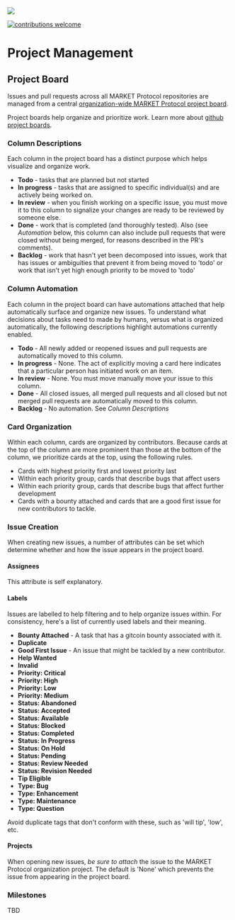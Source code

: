 <img src="https://github.com/MARKETProtocol/dApp/blob/master/src/img/MARKETProtocol-Light.png?raw=true" align="middle">

[![contributions welcome](https://img.shields.io/badge/contributions-welcome-brightgreen.svg?style=flat)](https://github.com/dwyl/esta/issues)

# Project Management

## Project Board
Issues and pull requests across all MARKET Protocol repositories are managed from a central [organization-wide MARKET Protocol project board](https://github.com/orgs/MARKETProtocol/projects/1).

Project boards help organize and prioritize work. Learn more about [github project boards](https://help.github.com/articles/about-project-boards/).

### Column Descriptions

Each column in the project board has a distinct purpose which helps visualize and organize work.

* **Todo** - tasks that are planned but not started
* **In progress** - tasks that are assigned to specific individual(s) and are actively being worked on.
* **In review** - when you finish working on a specific issue, you must move it to this column to signalize your changes are ready to be reviewed by someone else.
* **Done** - work that is completed (and thoroughly tested). Also (see *Automation* below, this column can also include pull requests that were closed without being merged, for reasons described in the PR's comments).
* **Backlog** - work that hasn't yet been decomposed into issues, work that has issues or ambiguities that prevent it from being moved to 'todo' or work that isn't yet high enough priority to be moved to 'todo'

### Column Automation

Each column in the project board can have automations attached that help automatically surface and organize new issues. To understand what decisions about tasks need to made by humans, versus what is organized automatically, the following descriptions highlight automations currently enabled.

* **Todo** - All newly added or reopened issues and pull requests are automatically moved to this column.
* **In progress** - None. The act of explicitly moving a card here indicates that a particular person has initiated work on an item.
* **In review** - None. You must move manually move your issue to this column.   
* **Done** - All closed issues, all merged pull requests and all closed but not merged pull requests are automatically moved to this column.
* **Backlog** - No automation. See *Column Descriptions*

### Card Organization

Within each column, cards are organized by contributors. Because cards at the top of the column are more prominent than those at the bottom of the column, we prioritize cards at the top, using the following rules.

* Cards with highest priority first and lowest priority last
* Within each priority group, cards that describe bugs that affect users
* Within each priority group, cards that describe bugs that affect further development
* Cards with a bounty attached and cards that are a good first issue for new contributors to tackle.

### Issue Creation

When creating new issues, a number of attributes can be set which determine whether and how the issue appears in the project board.

#### Assignees

This attribute is self explanatory.

#### Labels

Issues are labelled to help filtering and to help organize issues within. For consistency, here's a list of currently used labels and their meaning.

* **Bounty Attached** - A task that has a gitcoin bounty associated with it.
* **Duplicate**
* **Good First Issue** - An issue that might be tackled by a new contributor.
* **Help Wanted**
* **Invalid**
* **Priority: Critical**
* **Priority: High**
* **Priority: Low**
* **Priority: Medium**
* **Status: Abandoned**
* **Status: Accepted**
* **Status: Available**
* **Status: Blocked**
* **Status: Completed**
* **Status: In Progress**
* **Status: On Hold**
* **Status: Pending**
* **Status: Review Needed**
* **Status: Revision Needed**
* **Tip Eligible**
* **Type: Bug**
* **Type: Enhancement**
* **Type: Maintenance**
* **Type: Question**

Avoid duplicate tags that don't conform with these, such as 'will tip', 'low', etc.

#### Projects

When opening new issues, *be sure to attach* the issue to the MARKET Protocol organization project. The default is 'None' which prevents the issue from appearing in the project board.

### Milestones

TBD
